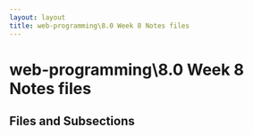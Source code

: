 ```yaml
---
layout: layout
title: web-programming\8.0 Week 8 Notes files
---
```


# web-programming\8.0 Week 8 Notes files

## Files and Subsections

